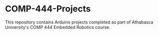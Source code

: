 # COMP-444-Projects

This repository contains Arduino projects completed as part of Athabasca University's
COMP 444 Embedded Robotics course.
 
